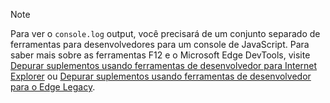 > [!NOTE]
> Para ver o `console.log` output, você precisará de um conjunto separado de ferramentas para desenvolvedores para um console de JavaScript. Para saber mais sobre as ferramentas F12 e o Microsoft Edge DevTools, visite [Depurar suplementos usando ferramentas de desenvolvedor para Internet Explorer](../testing/debug-add-ins-using-f12-tools-ie.md) ou [Depurar suplementos usando ferramentas de desenvolvedor para o Edge Legacy](../testing/debug-add-ins-using-devtools-edge-legacy.md).